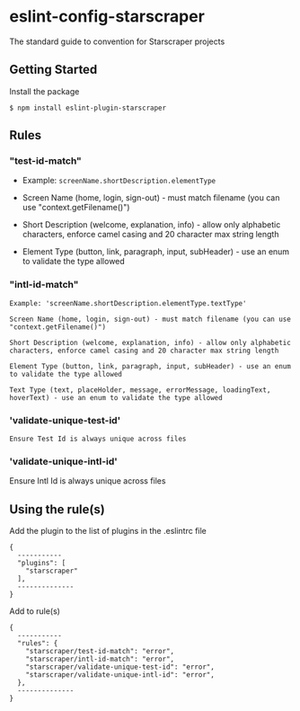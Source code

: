 # eslint-config-starscraper

The standard guide to convention for Starscraper projects

## Getting Started

Install the package

`$ npm install eslint-plugin-starscraper`

## Rules

### "test-id-match"

  - Example: `screenName.shortDescription.elementType`

  - Screen Name (home, login, sign-out) - must match filename (you can use "context.getFilename()")

  - Short Description (welcome, explanation, info) - allow only alphabetic characters, enforce camel casing and 20 character max string length

  - Element Type (button, link, paragraph, input, subHeader) - use an enum to validate the type allowed

### "intl-id-match"

    Example: 'screenName.shortDescription.elementType.textType'

    Screen Name (home, login, sign-out) - must match filename (you can use "context.getFilename()")

    Short Description (welcome, explanation, info) - allow only alphabetic characters, enforce camel casing and 20 character max string length

    Element Type (button, link, paragraph, input, subHeader) - use an enum to validate the type allowed

    Text Type (text, placeHolder, message, errorMessage, loadingText, hoverText) - use an enum to validate the type allowed

### 'validate-unique-test-id'

    Ensure Test Id is always unique across files

### 'validate-unique-intl-id'

  Ensure Intl Id is always unique across files

## Using the rule(s)

Add the plugin to the list of plugins in the .eslintrc file

```
{
  -----------
  "plugins": [
    "starscraper"
  ],
  --------------
}
```

Add to rule(s)

```
{
  -----------
  "rules": {
    "starscraper/test-id-match": "error",
    "starscraper/intl-id-match": "error",
    "starscraper/validate-unique-test-id": "error",
    "starscraper/validate-unique-intl-id": "error",
  },
  --------------
}
```
